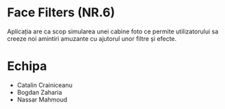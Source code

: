 # Face Filters (NR.6)

Aplicația are ca scop simularea unei cabine foto ce permite utilizatorului sa creeze noi amintiri amuzante cu ajutorul unor filtre și efecte.

# Echipa

  - Catalin Crainiceanu
  - Bogdan Zaharia
  - Nassar Mahmoud
